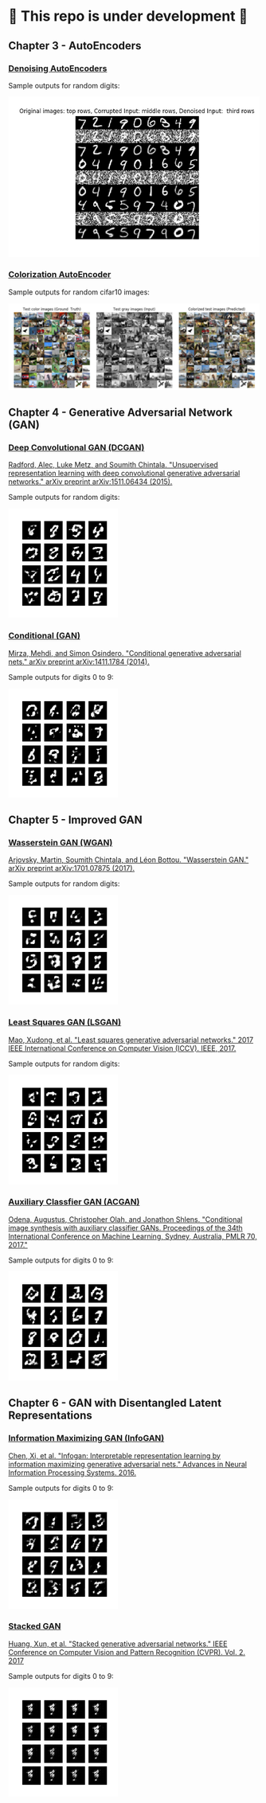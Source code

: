 # :construction_worker: This repo is under development :construction_worker:

## Chapter 3 - AutoEncoders
### [Denoising AutoEncoders](chapter3-autoencoders/denoising-autoencoder-mnist-3.3.1.py)

Sample outputs for random digits:

![Random Digits](chapter3-autoencoders/saved_images/corrupted_and_denoised.png)
### [Colorization AutoEncoder](chapter3-autoencoders/colorization-autoencoder-cifar10-3.4.1.py)


Sample outputs for random cifar10 images:

![Random Digits](chapter3-autoencoders/saved_images/colorized_images.png)
## Chapter 4 - Generative Adversarial Network (GAN)
### [Deep Convolutional GAN (DCGAN)](chapter4-gan/dcgan-mnist-4.2.1.py)

[Radford, Alec, Luke Metz, and Soumith Chintala. "Unsupervised representation learning with deep convolutional generative adversarial networks." arXiv preprint arXiv:1511.06434 (2015).](https://arxiv.org/pdf/1511.06434.pdf%C3%AF%C2%BC%E2%80%B0)

Sample outputs for random digits:

![Random Digits](chapter4-gan/images/dcgan_mnist.gif)
### [Conditional (GAN)](chapter4-gan/cgan-mnist-4.3.1.py)

[Mirza, Mehdi, and Simon Osindero. "Conditional generative adversarial nets." arXiv preprint arXiv:1411.1784 (2014).](https://arxiv.org/pdf/1411.1784)

Sample outputs for digits 0 to 9:

![Zero to Nine](chapter4-gan/images/cgan_mnist.gif)
## Chapter 5 - Improved GAN
### [Wasserstein GAN (WGAN)](chapter5-improved-gan/wgan-mnist-5.1.1.py)

[Arjovsky, Martin, Soumith Chintala, and Léon Bottou. "Wasserstein GAN." arXiv preprint arXiv:1701.07875 (2017).](https://arxiv.org/pdf/1701.07875)

Sample outputs for random digits:

![Random Digits](chapter5-improved-gan/images/wgan_mnist.gif)
### [Least Squares GAN (LSGAN)](chapter5-improved-gan/lsgan-mnist-5.2.1.py)

[Mao, Xudong, et al. "Least squares generative adversarial networks." 2017 IEEE International Conference on Computer Vision (ICCV). IEEE, 2017.](http://openaccess.thecvf.com/content_ICCV_2017/papers/Mao_Least_Squares_Generative_ICCV_2017_paper.pdf)

Sample outputs for random digits:

![Random Digits](chapter5-improved-gan/images/lsgan_mnist.gif)
### [Auxiliary Classfier GAN (ACGAN)](chapter5-improved-gan/acgan-mnist-5.3.1.py)

[Odena, Augustus, Christopher Olah, and Jonathon Shlens. "Conditional image synthesis with auxiliary classifier GANs. Proceedings of the 34th International Conference on Machine Learning, Sydney, Australia, PMLR 70, 2017."](http://proceedings.mlr.press/v70/odena17a.html)

Sample outputs for digits 0 to 9:

![Zero to Nine](chapter5-improved-gan/images/acgan_mnist.gif)
## Chapter 6 - GAN with Disentangled Latent Representations
### [Information Maximizing GAN (InfoGAN)](chapter6-disentangled-gan/infogan-mnist-6.1.1.py)

[Chen, Xi, et al. "Infogan: Interpretable representation learning by information maximizing generative adversarial nets." 
Advances in Neural Information Processing Systems. 2016.](http://papers.nips.cc/paper/6399-infogan-interpretable-representation-learning-by-information-maximizing-generative-adversarial-nets.pdf)

Sample outputs for digits 0 to 9:

![Zero to Nine](chapter6-disentangled-gan/images/infogan_mnist.gif)
### [Stacked GAN](chapter6-disentangled-gan/stackedgan-mnist-6.2.1.py)

[Huang, Xun, et al. "Stacked generative adversarial networks." IEEE Conference on Computer Vision and Pattern Recognition (CVPR). Vol. 2. 2017](http://openaccess.thecvf.com/content_cvpr_2017/papers/Huang_Stacked_Generative_Adversarial_CVPR_2017_paper.pdf)

Sample outputs for digits 0 to 9:

![Zero to Nine](chapter6-disentangled-gan/images/stackedgan_mnist.gif)

